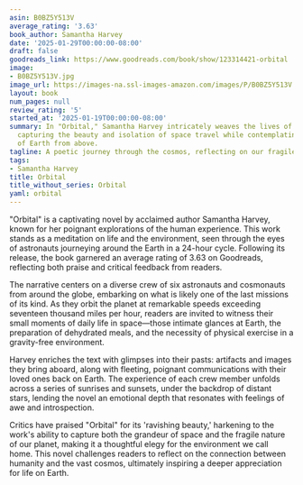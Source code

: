```yaml
---
asin: B0BZ5Y513V
average_rating: '3.63'
book_author: Samantha Harvey
date: '2025-01-29T00:00:00-08:00'
draft: false
goodreads_link: https://www.goodreads.com/book/show/123314421-orbital
image:
- B0BZ5Y513V.jpg
image_url: https://images-na.ssl-images-amazon.com/images/P/B0BZ5Y513V.01._SCLZZZZZZZ.jpg
layout: book
num_pages: null
review_rating: '5'
started_at: '2025-01-19T00:00:00-08:00'
summary: In "Orbital," Samantha Harvey intricately weaves the lives of six astronauts,
  capturing the beauty and isolation of space travel while contemplating the significance
  of Earth from above.
tagline: A poetic journey through the cosmos, reflecting on our fragile home.
tags:
- Samantha Harvey
title: Orbital
title_without_series: Orbital
yaml: orbital
---
```


"Orbital" is a captivating novel by acclaimed author Samantha Harvey, known for her poignant explorations of the human experience. This work stands as a meditation on life and the environment, seen through the eyes of astronauts journeying around the Earth in a 24-hour cycle. Following its release, the book garnered an average rating of 3.63 on Goodreads, reflecting both praise and critical feedback from readers.

The narrative centers on a diverse crew of six astronauts and cosmonauts from around the globe, embarking on what is likely one of the last missions of its kind. As they orbit the planet at remarkable speeds exceeding seventeen thousand miles per hour, readers are invited to witness their small moments of daily life in space—those intimate glances at Earth, the preparation of dehydrated meals, and the necessity of physical exercise in a gravity-free environment.

Harvey enriches the text with glimpses into their pasts: artifacts and images they bring aboard, along with fleeting, poignant communications with their loved ones back on Earth. The experience of each crew member unfolds across a series of sunrises and sunsets, under the backdrop of distant stars, lending the novel an emotional depth that resonates with feelings of awe and introspection.

Critics have praised "Orbital" for its 'ravishing beauty,' harkening to the work's ability to capture both the grandeur of space and the fragile nature of our planet, making it a thoughtful elegy for the environment we call home. This novel challenges readers to reflect on the connection between humanity and the vast cosmos, ultimately inspiring a deeper appreciation for life on Earth.